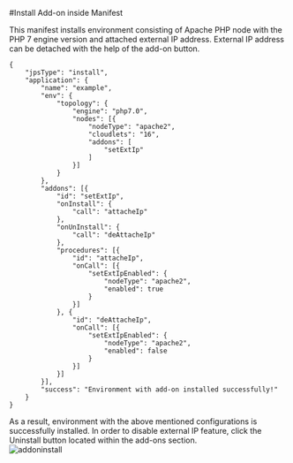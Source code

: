 #Install Add-on inside Manifest

This manifest installs environment consisting of Apache PHP node with the PHP 7 engine version and attached external IP address. External IP address can be detached with the help of the add-on button.
```example
{
	"jpsType": "install",
	"application": {
		"name": "example",
		"env": {
			"topology": {
				"engine": "php7.0",
				"nodes": [{
					"nodeType": "apache2",
					"cloudlets": "16",
					"addons": [
						"setExtIp"
					]
				}]
			}
		},
		"addons": [{
			"id": "setExtIp",
			"onInstall": {
				"call": "attacheIp"
			},
			"onUnInstall": {
				"call": "deAttacheIp"
			},
			"procedures": [{
				"id": "attacheIp",
				"onCall": [{
					"setExtIpEnabled": {
						"nodeType": "apache2",
						"enabled": true
					}
				}]
			}, {
				"id": "deAttacheIp",
				"onCall": [{
					"setExtIpEnabled": {
						"nodeType": "apache2",
						"enabled": false
					}
				}]
			}]
		}],
		"success": "Environment with add-on installed successfully!"
	}
}
```

As a result, environment with the above mentioned configurations is successfully installed. In order to disable external IP feature, click the Uninstall button located within the add-ons section.   
![addoninstall](/img/addon-install.jpg)
